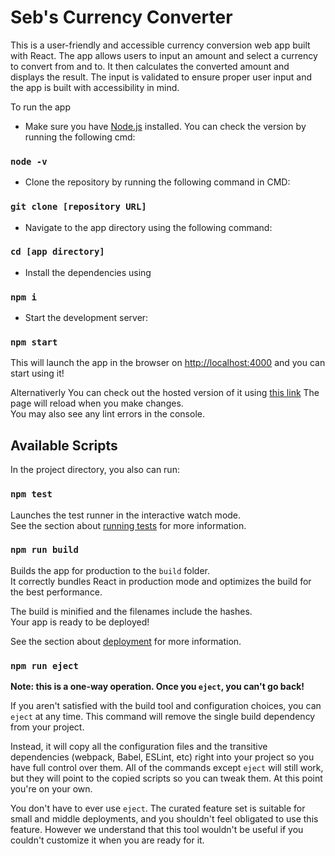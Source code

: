 # Seb's Currency Converter

This is a user-friendly and accessible currency conversion web app built with React. The app allows users to input an amount and select a currency to convert from and to. It then calculates the converted amount and displays the result. The input is validated to ensure proper user input and the app is built with accessibility in mind. 

To run the app
- Make sure you have [Node.js](https://nodejs.org/en/) installed. You can check the version by running the following cmd:
### `node -v` 
- Clone the repository by running the following command in CMD:
### `git clone [repository URL]`
- Navigate to the app directory using the following command:
### `cd [app directory]`
- Install the dependencies using
### `npm i`
- Start the development server:
### `npm start`
This will launch the app in the browser on [http://localhost:4000](http://localhost:4000) and you can start using it!

Alternativerly You can check out the hosted version of it using [this link](https://black-sand-034bc8103.2.azurestaticapps.net/)
The page will reload when you make changes.\
You may also see any lint errors in the console.

## Available Scripts

In the project directory, you also can run:

### `npm test`

Launches the test runner in the interactive watch mode.\
See the section about [running tests](https://facebook.github.io/create-react-app/docs/running-tests) for more information.

### `npm run build`

Builds the app for production to the `build` folder.\
It correctly bundles React in production mode and optimizes the build for the best performance.

The build is minified and the filenames include the hashes.\
Your app is ready to be deployed!

See the section about [deployment](https://facebook.github.io/create-react-app/docs/deployment) for more information.

### `npm run eject`

**Note: this is a one-way operation. Once you `eject`, you can't go back!**

If you aren't satisfied with the build tool and configuration choices, you can `eject` at any time. This command will remove the single build dependency from your project.

Instead, it will copy all the configuration files and the transitive dependencies (webpack, Babel, ESLint, etc) right into your project so you have full control over them. All of the commands except `eject` will still work, but they will point to the copied scripts so you can tweak them. At this point you're on your own.

You don't have to ever use `eject`. The curated feature set is suitable for small and middle deployments, and you shouldn't feel obligated to use this feature. However we understand that this tool wouldn't be useful if you couldn't customize it when you are ready for it.
